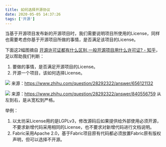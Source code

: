 ```yaml
---
title: 如何选择开源协议
date: 2020-05-05 14:37:26
tags: ['开源']
---
```


当基于开源项目发布新的开源项目时，我们需要说明项目所使用的License，同样也需要考虑你基于开源项目所做的事情，是否满足该项目的License。

下面这2幅图摘自 [开源许可证都有什么区别,一般开源项目用什么许可证? - 知乎](https://www.zhihu.com/question/28292322)，足以帮助我们判断：
1. 要做的事情，是否满足开源项目的License。
2. 开源一个项目，该如何选择License。

![](http://img.lessisbetter.site/2020-05-license-choose.jpg)
来源：https://www.zhihu.com/question/28292322/answer/656121132

![](http://img.lessisbetter.site/2020-05-license-2.jpg)
来源：https://www.zhihu.com/question/28292322/answer/840556759
从左到右，是从宽松到严格。

举例：
1. 以太坊采License用的是LGPLv3，修改源码后如果提供给外部使用必须开源，不要求新增代码采用相同的License，也不要求对新增代码进行文档说明。
2. Fabric采用Apache 2.0，基于Fabric项目原有代码都必须放置Fabric原有版权声明，但可以选择不开源。